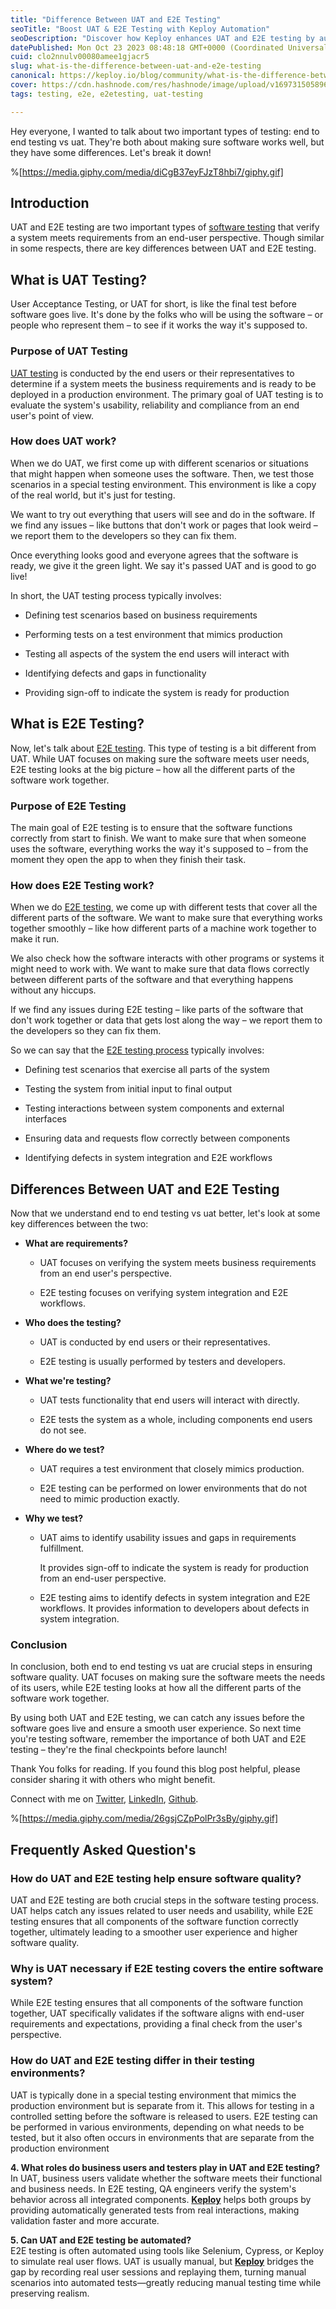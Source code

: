 ```yaml
---
title: "Difference Between UAT and E2E Testing"
seoTitle: "Boost UAT & E2E Testing with Keploy Automation"
seoDescription: "Discover how Keploy enhances UAT and E2E testing by auto-generating tests from real user traffic, improving test coverage and software quality."
datePublished: Mon Oct 23 2023 08:48:18 GMT+0000 (Coordinated Universal Time)
cuid: clo2nnulv00080amee1gjacr5
slug: what-is-the-difference-between-uat-and-e2e-testing
canonical: https://keploy.io/blog/community/what-is-the-difference-between-uat-and-e2e-testing
cover: https://cdn.hashnode.com/res/hashnode/image/upload/v1697315058967/ab1933fb-9752-4d9d-afea-1d1a67e945d6.jpeg
tags: testing, e2e, e2etesting, uat-testing

---
```


Hey everyone, I wanted to talk about two important types of testing: end to end testing vs uat. They're both about making sure software works well, but they have some differences. Let's break it down!

%[https://media.giphy.com/media/diCgB37eyFJzT8hbi7/giphy.gif] 

## Introduction

UAT and E2E testing are two important types of [software testing](https://keploy.io/blog/community/testing-methodologies-in-software-testing) that verify a system meets requirements from an end-user perspective. Though similar in some respects, there are key differences between UAT and E2E testing.

## What is UAT Testing?

User Acceptance Testing, or UAT for short, is like the final test before software goes live. It's done by the folks who will be using the software – or people who represent them – to see if it works the way it's supposed to.

### Purpose of UAT Testing

[UAT testing](https://keploy.io/blog/community/why-developers-should-care-about-uat) is conducted by the end users or their representatives to determine if a system meets the business requirements and is ready to be deployed in a production environment. The primary goal of UAT testing is to evaluate the system's usability, reliability and compliance from an end user's point of view.

### **How does UAT work?**

When we do UAT, we first come up with different scenarios or situations that might happen when someone uses the software. Then, we test those scenarios in a special testing environment. This environment is like a copy of the real world, but it's just for testing.

We want to try out everything that users will see and do in the software. If we find any issues – like buttons that don't work or pages that look weird – we report them to the developers so they can fix them.

Once everything looks good and everyone agrees that the software is ready, we give it the green light. We say it's passed UAT and is good to go live!

In short, the UAT testing process typically involves:

* Defining test scenarios based on business requirements
    
* Performing tests on a test environment that mimics production
    
* Testing all aspects of the system the end users will interact with
    
* Identifying defects and gaps in functionality
    
* Providing sign-off to indicate the system is ready for production
    

## What is E2E Testing?

Now, let's talk about [E2E testing](https://keploy.io/blog/community/e2e-testing-or-unit-testing-difference). This type of testing is a bit different from UAT. While UAT focuses on making sure the software meets user needs, E2E testing looks at the big picture – how all the different parts of the software work together.

### Purpose of E2E Testing

The main goal of E2E testing is to ensure that the software functions correctly from start to finish. We want to make sure that when someone uses the software, everything works the way it's supposed to – from the moment they open the app to when they finish their task.

### **How does E2E Testing work?**

When we do [E2E testing](https://keploy.io/blog/community/end-to-end-testing-and-why-do-you-need-it), we come up with different tests that cover all the different parts of the software. We want to make sure that everything works together smoothly – like how different parts of a machine work together to make it run.

We also check how the software interacts with other programs or systems it might need to work with. We want to make sure that data flows correctly between different parts of the software and that everything happens without any hiccups.

If we find any issues during E2E testing – like parts of the software that don't work together or data that gets lost along the way – we report them to the developers so they can fix them.

So we can say that the [E2E testing process](https://keploy.io/blog/community/exploring-the-effectiveness-of-e2e-testing-in-comparison-with-integration-testing) typically involves:

* Defining test scenarios that exercise all parts of the system
    
* Testing the system from initial input to final output
    
* Testing interactions between system components and external interfaces
    
* Ensuring data and requests flow correctly between components
    
* Identifying defects in system integration and E2E workflows
    

## Differences Between UAT and E2E Testing

Now that we understand end to end testing vs uat better, let's look at some key differences between the two:

* **What are requirements?**
    
    * UAT focuses on verifying the system meets business requirements from an end user's perspective.
        
    * E2E testing focuses on verifying system integration and E2E workflows.
        
* **Who does the testing?**
    
    * UAT is conducted by end users or their representatives.
        
    * E2E testing is usually performed by testers and developers.
        
* **What we're testing?**
    
    * UAT tests functionality that end users will interact with directly.
        
    * E2E tests the system as a whole, including components end users do not see.
        
* **Where do we test?**
    
    * UAT requires a test environment that closely mimics production.
        
    * E2E testing can be performed on lower environments that do not need to mimic production exactly.
        
* **Why we test?**
    
    * UAT aims to identify usability issues and gaps in requirements fulfillment.
        
        It provides sign-off to indicate the system is ready for production from an end-user perspective.
        
    * E2E testing aims to identify defects in system integration and E2E workflows. It provides information to developers about defects in system integration.
        

### Conclusion

In conclusion, both end to end testing vs uat are crucial steps in ensuring software quality. UAT focuses on making sure the software meets the needs of its users, while E2E testing looks at how all the different parts of the software work together.

By using both UAT and E2E testing, we can catch any issues before the software goes live and ensure a smooth user experience. So next time you're testing software, remember the importance of both UAT and E2E testing – they're the final checkpoints before launch!

Thank You folks for reading. If you found this blog post helpful, please consider sharing it with others who might benefit.

Connect with me on [Twitter](https://twitter.com/AdityaT42876157), [LinkedIn](https://www.linkedin.com/in/aditya-tomar-187443204), [Github](https://github.com/Adi9235).

%[https://media.giphy.com/media/26gsjCZpPolPr3sBy/giphy.gif] 

## Frequently Asked Question's

### **How do UAT and E2E testing help ensure software quality?**

UAT and E2E testing are both crucial steps in the software testing process. UAT helps catch any issues related to user needs and usability, while E2E testing ensures that all components of the software function correctly together, ultimately leading to a smoother user experience and higher software quality.

### **Why is UAT necessary if E2E testing covers the entire software system?**

While E2E testing ensures that all components of the software function together, UAT specifically validates if the software aligns with end-user requirements and expectations, providing a final check from the user's perspective.

### How do UAT and E2E testing differ in their testing environments?

UAT is typically done in a special testing environment that mimics the production environment but is separate from it. This allows for testing in a controlled setting before the software is released to users. E2E testing can be performed in various environments, depending on what needs to be tested, but it also often occurs in environments that are separate from the production environment

**4\. What roles do business users and testers play in UAT and E2E testing?**  
In UAT, business users validate whether the software meets their functional and business needs. In E2E testing, QA engineers verify the system's behavior across all integrated components. [**Keploy**](http://www.keploy.io) helps both groups by providing automatically generated tests from real interactions, making validation faster and more accurate.

**5\. Can UAT and E2E testing be automated?**  
E2E testing is often automated using tools like Selenium, Cypress, or Keploy to simulate real user flows. UAT is usually manual, but [**Keploy**](http://www.keploy.io) bridges the gap by recording real user sessions and replaying them, turning manual scenarios into automated tests—greatly reducing manual testing time while preserving realism.